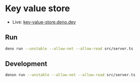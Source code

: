 # Key value store

- Live: [key-value-store.deno.dev](https://key-value-store.deno.dev/)

## Run

```sh
deno run --unstable --allow-net --allow-read src/server.ts
```

## Development

```sh
denon run --unstable --allow-net --allow-read src/server.ts
```
